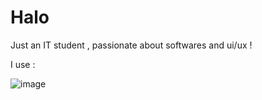 # Halo

Just an IT student , passionate about softwares and ui/ux !

I use :


![image](https://github.com/nidqija/first/assets/144256646/747f014d-6aef-486b-a273-4a506cf60620) 


